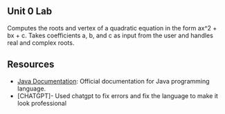 ## Unit 0 Lab

Computes the roots and vertex of a quadratic equation in the form ax^2 + bx + c.
Takes coefficients a, b, and c as input from the user and handles real and complex roots.

## Resources 
- [Java Documentation](https://docs.oracle.com/javase/8/docs/api/): Official documentation for Java programming language.
- [CHATGPT]- Used chatgpt to fix errors and fix the language to make it look professional
